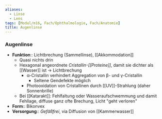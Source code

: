 ```yaml
---
aliases:
  - Linse
  - Lens
tags: [Modul/m16, Fach/Ophthalmologie, Fach/Anatomie]
title: Augenlinse
---
```

### Augenlinse
- **Funktion**:: Lichtbrechung (Sammellinse), [[Akkommodation]]
	- Quasi nichts drin
	- Hexagonal angeordnete *Cristallin-[[Proteine]]*, damit sie dichter als [[Wasser]] ist → Lichtbrechung
		- α-Cristallin verhindert Aggregation von β- und γ-Cristallin
			- Seltene Gendefekte möglich
		- Photooxidation von Cristallinen durch [[UV]]-Strahlung (daher Sonnenbrille)
	- Bei [[Katarakt]]: Fehlfaltung oder Wasseraufschwemmung und damit Fehllage, diffuse ganz ofte Brechung, Licht "geht verloren"
- **Form**:: Bikonvex
- **Versorgung**:: *Gefäßfrei*, via Diffusion von [[Kammerwasser]]
